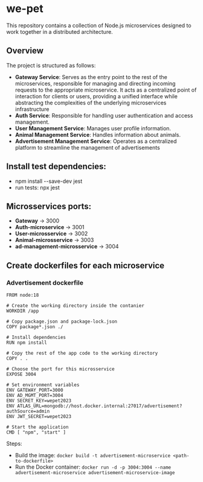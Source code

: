 # we-pet
This repository contains a collection of Node.js microservices designed to work together in a distributed architecture.

## Overview
The project is structured as follows:
- **Gateway Service**: Serves as the entry point to the rest of the microservices, responsible for managing and directing incoming requests to the appropriate microservice. It acts as a centralized point of interaction for clients or users, providing a unified interface while abstracting the complexities of the underlying microservices infrastructure
- **Auth Service**: Responsible for handling user authentication and access management.
- **User Management Service**: Manages user profile information.
- **Animal Management Service**: Handles information about animals.
- **Advertisement Management Service**: Operates as a centralized platform to streamline the management of advertisements

## Install test dependencies:
- npm install --save-dev jest
- run tests: npx jest

## Microsservices ports:
- **Gateway** -> 3000
- **Auth-microservice** -> 3001
- **User-microsservice** -> 3002
- **Animal-microsservice** -> 3003
- **ad-management-microsservice** -> 3004

## Create dockerfiles for each microservice

### Advertisement dockerfile
```
FROM node:18

# Create the working directory inside the contanier
WORKDIR /app

# Copy package.json and package-lock.json
COPY package*.json ./

# Install dependencies
RUN npm install

# Copy the rest of the app code to the working directory
COPY . .

# Choose the port for this microsservice
EXPOSE 3004

# Set environment variables
ENV GATEWAY_PORT=3000
ENV AD_MGMT_PORT=3004
ENV SECRET_KEY=wepet2023
ENV ATLAS_URL=mongodb://host.docker.internal:27017/advertisement?authSource=admin
ENV JWT_SECRET=wepet2023

# Start the application
CMD [ "npm", "start" ]
```

Steps:
- Build the image:
    ```docker build -t advertisement-microservice <path-to-dockerfile>```
- Run the Docker container:
     ``docker run -d -p 3004:3004 --name advertisement-microservice advertisement-microservice-image``
